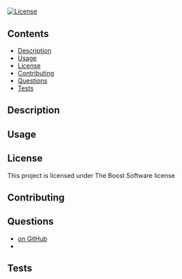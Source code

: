 # 
[![License](https://img.shields.io/badge/License-Boost_1.0-lightblue.svg)](https://www.boost.org/LICENSE_1_0.txt)
## Contents
- [Description](#description)
- [Usage](#usage)
- [License](#license)
- [Contributing](#contributing)
- [Questions](#questions)
- [Tests](#tests)
## Description

## Usage

## License
This project is licensed under The Boost Software license
## Contributing

## Questions
- [ on GitHub](https://github.com/)
- [](mailto:)
## Tests
